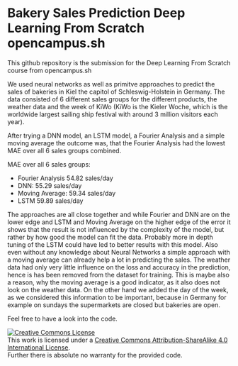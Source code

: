 # Bakery Sales Prediction Deep Learning From Scratch opencampus.sh

This github repository is the submission for the Deep Learning From Scratch course from opencampus.sh

We used neural networks as well as primitve approaches to predict the sales of bakeries in Kiel the capitol of Schleswig-Holstein in Germany. The data consisted of 6 different sales groups for the different products, the weather data and the week of KiWo (KiWo is the Kieler Woche, which is the worldwide largest sailing ship festival with around 3 million visitors each year).

After trying a DNN model, an LSTM model, a Fourier Analysis and a simple moving average the outcome was, that the Fourier Analysis had the lowest MAE over all 6 sales groups combined.

MAE over all 6 sales groups:
* Fourier Analysis 54.82 sales/day
* DNN: 55.29 sales/day
* Moving Average: 59.34 sales/day
* LSTM 59.89 sales/day

The approaches are all close together and while Fourier and DNN are on the lower edge and LSTM and Moving Average on the higher edge of the error it shows that the result is not influenced by the complexity of the model, but rather by how good the model can fit the data. Probably more in depth tuning of the LSTM could have led to better results with this model. Also even without any knowledge about Neural Networks a simple approach with a moving average can already help a lot in predicting the sales. The weather data had only very little influence on the loss and accuracy in the prediction, hence is has been removed from the dataset for training. This is maybe also a reason, why the moving average is a good indicator, as it also does not look on the weather data. On the other hand we added the day of the week, as we considered this information to be important, because in Germany for example on sundays the supermarkets are closed but bakeries are open.

Feel free to have a look into the code.

<a rel="license" href="http://creativecommons.org/licenses/by-sa/4.0/"><img alt="Creative Commons License" style="border-width:0" src="https://i.creativecommons.org/l/by-sa/4.0/88x31.png" /></a><br />This work is licensed under a <a rel="license" href="http://creativecommons.org/licenses/by-sa/4.0/">Creative Commons Attribution-ShareAlike 4.0 International License</a>.
\
Further there is absolute no warranty for the provided code.
